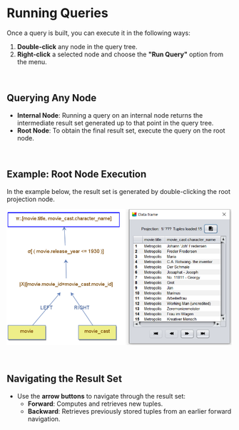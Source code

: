 
# Running Queries

Once a query is built, you can execute it in the following ways:  
1. **Double-click** any node in the query tree.  
2. **Right-click** a selected node and choose the **"Run Query"** option from the menu.

<br>

## Querying Any Node
- **Internal Node**: Running a query on an internal node returns the intermediate result set generated up to that point in the query tree.  
- **Root Node**: To obtain the final result set, execute the query on the root node.

<br>

## Example: Root Node Execution
In the example below, the result set is generated by double-clicking the root projection node.  

![Running a Query](assets/images/running-query.png)

<br>

## Navigating the Result Set
- Use the **arrow buttons** to navigate through the result set:
  - **Forward**: Computes and retrieves new tuples.  
  - **Backward**: Retrieves previously stored tuples from an earlier forward navigation.

